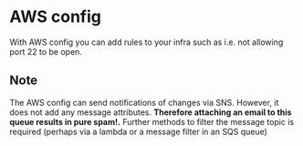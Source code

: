 # AWS config 
With AWS config you can add rules to your infra such as i.e. not allowing port 22 to be open.
## Note 
The AWS config can send notifications of changes via SNS. However, it does not add any message attributes. **Therefore attaching an email to this queue results in pure spam!.** Further methods to filter the message topic is required (perhaps via a lambda or a message filter in an SQS queue)
